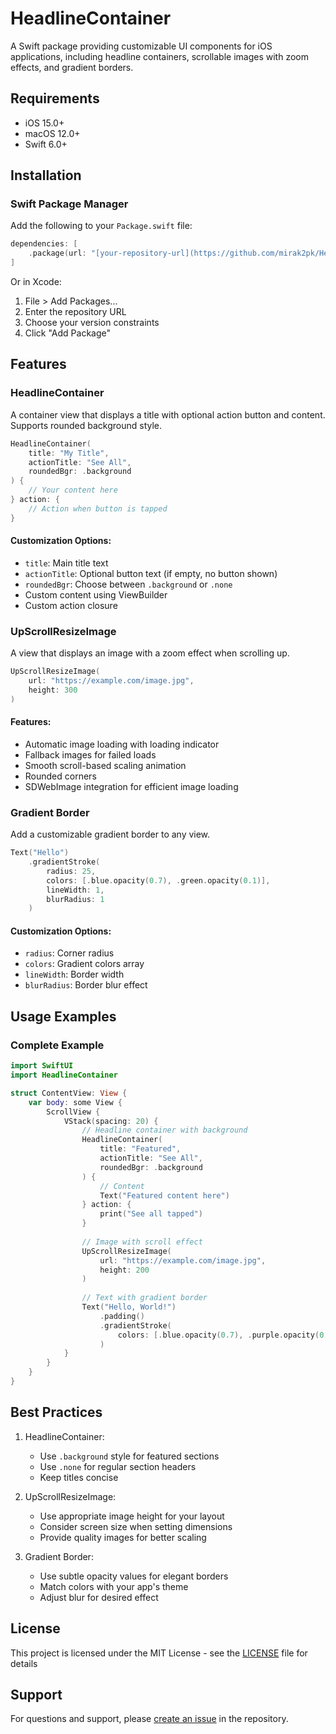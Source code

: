 # HeadlineContainer

A Swift package providing customizable UI components for iOS applications, including headline containers, scrollable images with zoom effects, and gradient borders.

## Requirements

- iOS 15.0+
- macOS 12.0+
- Swift 6.0+

## Installation

### Swift Package Manager

Add the following to your `Package.swift` file:

```swift
dependencies: [
    .package(url: "[your-repository-url](https://github.com/mirak2pk/HeadlineKit)", from: "1.0.0")
]
```

Or in Xcode:
1. File > Add Packages...
2. Enter the repository URL
3. Choose your version constraints
4. Click "Add Package"

## Features

### HeadlineContainer

A container view that displays a title with optional action button and content. Supports rounded background style.

```swift
HeadlineContainer(
    title: "My Title",
    actionTitle: "See All",
    roundedBgr: .background
) {
    // Your content here
} action: {
    // Action when button is tapped
}
```

#### Customization Options:
- `title`: Main title text
- `actionTitle`: Optional button text (if empty, no button shown)
- `roundedBgr`: Choose between `.background` or `.none`
- Custom content using ViewBuilder
- Custom action closure

### UpScrollResizeImage

A view that displays an image with a zoom effect when scrolling up.

```swift
UpScrollResizeImage(
    url: "https://example.com/image.jpg",
    height: 300
)
```

#### Features:
- Automatic image loading with loading indicator
- Fallback images for failed loads
- Smooth scroll-based scaling animation
- Rounded corners
- SDWebImage integration for efficient image loading

### Gradient Border

Add a customizable gradient border to any view.

```swift
Text("Hello")
    .gradientStroke(
        radius: 25,
        colors: [.blue.opacity(0.7), .green.opacity(0.1)],
        lineWidth: 1,
        blurRadius: 1
    )
```

#### Customization Options:
- `radius`: Corner radius
- `colors`: Gradient colors array
- `lineWidth`: Border width
- `blurRadius`: Border blur effect

## Usage Examples

### Complete Example

```swift
import SwiftUI
import HeadlineContainer

struct ContentView: View {
    var body: some View {
        ScrollView {
            VStack(spacing: 20) {
                // Headline container with background
                HeadlineContainer(
                    title: "Featured",
                    actionTitle: "See All",
                    roundedBgr: .background
                ) {
                    // Content
                    Text("Featured content here")
                } action: {
                    print("See all tapped")
                }
                
                // Image with scroll effect
                UpScrollResizeImage(
                    url: "https://example.com/image.jpg",
                    height: 200
                )
                
                // Text with gradient border
                Text("Hello, World!")
                    .padding()
                    .gradientStroke(
                        colors: [.blue.opacity(0.7), .purple.opacity(0.1)]
                    )
            }
        }
    }
}
```

## Best Practices

1. HeadlineContainer:
   - Use `.background` style for featured sections
   - Use `.none` for regular section headers
   - Keep titles concise

2. UpScrollResizeImage:
   - Use appropriate image height for your layout
   - Consider screen size when setting dimensions
   - Provide quality images for better scaling

3. Gradient Border:
   - Use subtle opacity values for elegant borders
   - Match colors with your app's theme
   - Adjust blur for desired effect

## License
This project is licensed under the MIT License - see the [LICENSE](LICENSE) file for details

## Support

For questions and support, please [create an issue](https://github.com/mirak2pk/HeadlineKit/issues) in the repository.
